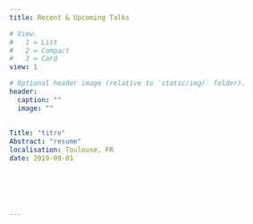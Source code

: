 ```yaml
---
title: Recent & Upcoming Talks

# View.
#   1 = List
#   2 = Compact
#   3 = Card
view: 1

# Optional header image (relative to `static/img/` folder).
header:
  caption: ""
  image: ""
 
 
Title: "titre"
Abstract: "resume"
localisation: Toulouse, FR
date: 2019-09-01


 



---
```

